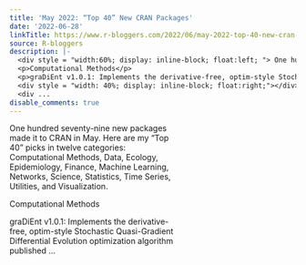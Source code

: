 ```yaml
---
title: 'May 2022: “Top 40” New CRAN Packages'
date: '2022-06-28'
linkTitle: https://www.r-bloggers.com/2022/06/may-2022-top-40-new-cran-packages/
source: R-bloggers
description: |-
  <div style = "width:60%; display: inline-block; float:left; "> One hundred seventy-nine new packages made it to CRAN in May. Here are my “Top 40” picks in twelve categories: Computational Methods, Data, Ecology, Epidemiology, Finance, Machine Learning, Networks, Science, Statistics, Time Series, Utilities, and Visualization.</p>
  <p>Computational Methods</p>
  <p>graDiEnt v1.0.1: Implements the derivative-free, optim-style Stochastic Quasi-Gradient Differential Evolution optimization algorithm published ...</p></div>
  <div style = "width: 40%; display: inline-block; float:right;"></div>
  <div ...
disable_comments: true
---
```

<div style = "width:60%; display: inline-block; float:left; "> One hundred seventy-nine new packages made it to CRAN in May. Here are my “Top 40” picks in twelve categories: Computational Methods, Data, Ecology, Epidemiology, Finance, Machine Learning, Networks, Science, Statistics, Time Series, Utilities, and Visualization.</p>
<p>Computational Methods</p>
<p>graDiEnt v1.0.1: Implements the derivative-free, optim-style Stochastic Quasi-Gradient Differential Evolution optimization algorithm published ...</p></div>
<div style = "width: 40%; display: inline-block; float:right;"></div>
<div ...